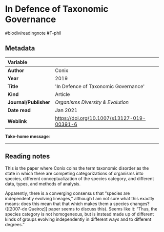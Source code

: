 # In Defence of Taxonomic Governance
#biodiv/readingnote #T-phil 

## Metadata

|   Variable     |  |
|:--------------|:-----------|
| **Author**			| Conix     | 
| **Year**				| 		2019	 | 
| **Title**				| 	'In Defence of Taxonomic Governance'		 | 
| **Kind**				| Article| 
| **Journal/Publisher**				| 	*Organisms Diversity & Evolution*		 | 
| **Date read**				| 	Jan 2021	 | 
| **Weblink**				| https://doi.org/10.1007/s13127-019-00391-6			 | 

**Take-home message**:

---

## Reading notes
This is the paper where Conix coins the term taxonomic disorder as the state in which there are competing categorizations of organisms into species, different conceptualization of the species category, and different data, types, and methods of analysis.

Apparently, there is a converging consensus that “species are independently evolving lineages,” although I am not sure what this exactly means: does this mean that that which makes them a species changes? ([[2007-de Queiroz]] paper seems to discuss this). Seems like it: “Thus, the species category is not homogeneous, but is instead made up of different kinds of groups evolving independently in different ways and to different degrees.”

